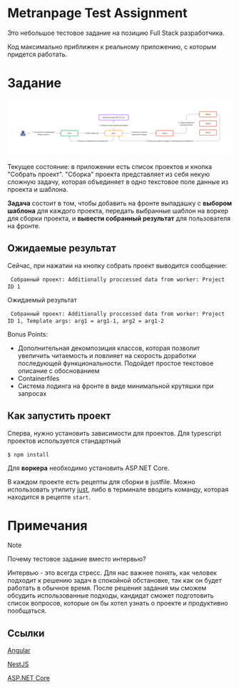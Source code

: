 # Metranpage Test Assignment

Это небольшое тестовое задание на позицию Full Stack разработчика. 

Код максимально приближен к реальному приложению, с которым придется работать. 

# Задание

![Architecture](/assets/fullstack%20test%20assignment.png)

Текущее состояние: в приложении есть список проектов и кнопка "Собрать проект". "Сборка" проекта представляет из себя некую сложную задачу, которая объединяет в одно текстовое поле данные из проекта и шаблона. 

**Задача** состоит в том, чтобы добавить на фронте выпадашку с **выбором шаблона** для каждого проекта, передать выбранные шаблон на воркер для сборки проекта, и **вывести собранный результат** для пользователя на фронте.

## Ожидаемые результат

Сейчас, при нажатии на кнопку собрать проект выводится сообщение: 

```
 Собранный проект: Additionally proccessed data from worker: Project ID 1
```

Ожидаемый результат
```
 Собранный проект: Additionally proccessed data from worker: Project ID 1, Template args: arg1 = arg1-1, arg2 = arg1-2
```

Bonus Points:
* Дополнительная декомпозиция классов, которая позволит увеличить читаемость и повлияет на скорость доработки последующей функциональности. Подойдет простое текстовое описание с обоснованием
* Containerfiles
* Система лодинга на фронте в виде минимальной крутяшки при запросах


## Как запустить проект

Сперва, нужно установить зависимости для проектов. Для typescript проектов используется стандартный 

```
$ npm install
```

Для **воркера** необходимо установить ASP.NET Core.

В каждом проекте есть рецепты для сборки в justfile. Можно использовать утилиту [just](https://just.systems/), либо в терминале вводить команду, которая находится в рецепте `start`.

# Примечания

> [!NOTE]
> Почему тестовое задание вместо интервью? 
> 
> Интервью - это всегда стресс. Для нас важнее понять, как человек подходит к решению задач в спокойной обстановке, так как он будет работать в обычное время. После решения задания мы сможем обсудить использованные подходы, кандидат сможет подготовить список вопросов, которые он бы хотел узнать о проекте и продуктивно пообщаться.

## Ссылки

[Angular](https://angular.io/docs)

[NestJS](https://docs.nestjs.com/)

[ASP.NET Core](https://docs.microsoft.com/en-us/aspnet/core/)
